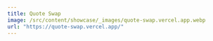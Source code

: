 ```yaml
---
title: Quote Swap
image: /src/content/showcase/_images/quote-swap.vercel.app.webp
url: "https://quote-swap.vercel.app/"
---
```

